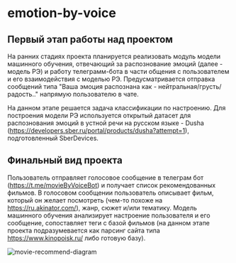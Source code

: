 # emotion-by-voice

## Первый этап работы над проектом
На ранних стадиях проекта планируется реализовать модуль модели машинного обучения, отвечающий за распознование эмоций (далее - модель РЭ) и работу телеграмм-бота в части общения с пользователем и его взаимодействия с моделью РЭ. Предусматривается отправка сообщений типа "Ваша эмоция распознана как - нейтральная/грусть/радость.." напрямую пользователю в чате.

На данном этапе решается задача классификации по настроению. Для построения модели РЭ используется открытый датасет для распознования эмоций в устной речи на русском языке - Dusha (https://developers.sber.ru/portal/products/dusha?attempt=1), подготовленный SberDevices. 

## Финальный вид проекта
Пользователь отправляет голосовое сообщение в телеграм бот (https://t.me/movieByVoiceBot) и получает список рекомендованных фильмов. В голосовом сообщении пользователь описывает фильм, который он желает посмотреть (чем-то похоже на https://ru.akinator.com/), жанр, сюжет и/или тематику. Модель машинного обучения анализирует настроение пользователя и его сообщение, сопоставляет теги с базой фильмов (на данном этапе проекта подразумевается как парсинг сайта типа https://www.kinopoisk.ru/ либо готовую базу).

![movie-recommend-diagram](https://user-images.githubusercontent.com/51821974/236635923-6ff20180-19b5-47a7-9843-b779cd8cb9b5.png)
